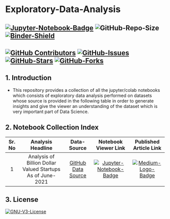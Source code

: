 # Exploratory-Data-Analysis  
[![Jupyter-Notebook-Badge](https://img.shields.io/badge/Jupyter-F37626.svg?&style=for-the-badge&logo=Jupyter&logoColor=white)](https://jupyter.org/) ![GitHub-Repo-Size](https://img.shields.io/github/repo-size/strikersps/Exploratory-Data-Analysis?color=%23FF0000&style=for-the-badge) [![Binder-Shield](https://mybinder.org/badge_logo.svg)](https://mybinder.org/v2/gh/strikersps/Exploratory-Data-Analysis/HEAD)  
-------------------------------------------------------------------
[![GitHub Contributors](https://img.shields.io/github/contributors/strikersps/Exploratory-Data-Analysis)](https://github.com/strikersps/Exploratory-Data-Analysis/graphs/contributors) [![GitHub-Issues](https://img.shields.io/github/issues/strikersps/Exploratory-Data-Analysis?style=flat-square)](https://github.com/strikersps/Exploratory-Data-Analysis/issues) [![GitHub-Stars](https://img.shields.io/github/stars/strikersps/Exploratory-Data-Analysis?style=flat-square)](https://github.com/strikersps/Exploratory-Data-Analysis/stargazers) [![GitHub-Forks](https://img.shields.io/github/stars/strikersps/Exploratory-Data-Analysis?style=flat-square)](https://github.com/strikersps/Exploratory-Data-Analysis/network/members)  
-------------------------------------------------------------------
## **1. Introduction**

- This repository provides a collection of all the jupyter/colab notebooks which consists of exploratory data analysis performed on datasets whose source is provided in the following table in order to generate insights and give the viewer an understanding of the dataset which is very important part of Data Science.  

## **2. Notebook Collection Index**  
|Sr. No| Analysis Headline | Data-Source | Notebook Viewer Link | Published Article Link|  
|:-----:|:----------------------:|:----------------:|:-----------------:|:------------------:|  
1 | Analysis of Billion Dollar Valued Startups As of June-2021 |[GitHub Data Source](https://github.com/strikersps/Exploratory-Data-Analysis/tree/main/Analysis-of-Startups-As-of-June-2021/Datasets) | [![Jupyter-Notebook-Badge](	https://img.shields.io/badge/Jupyter-F37626.svg?&style=for-the-badge&logo=Jupyter&logoColor=white)](https://nbviewer.org/github/strikersps/Exploratory-Data-Analysis/blob/main/Analysis-of-Startups-As-of-June-2021/unicorn_startups_exploratory_analysis_june_2021.ipynb)| [![Medium-Logo-Badge](https://img.shields.io/badge/Medium-12100E?style=for-the-badge&logo=medium&logoColor=white)](https://medium.com/analytics-vidhya/analysis-of-startup-industry-as-of-june-2021-683e1b213a5c)  

## **3. License**  
[![GNU-V3-License](https://img.shields.io/github/license/strikersps/Exploratory-Data-Analysis?color=red&style=for-the-badge)](https://github.com/strikersps/Exploratory-Data-Analysis/blob/main/LICENSE)  
